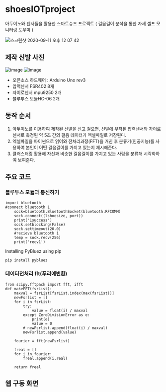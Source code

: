 # shoesIOTproject
아두이노와 센서들을 활용한 스마트슈즈 프로젝트
( 걸음걸이 분석을 통한 자세 셀프 모니터링 도우미 )


![스크린샷 2020-09-11 오후 12 07 42](https://user-images.githubusercontent.com/48663295/93008920-8657ad00-f5b5-11ea-9b93-0de8ef066134.png)

## 제작 신발 사진 

![image](https://user-images.githubusercontent.com/48663295/93009080-56110e00-f5b7-11ea-9d24-62d292100942.png)
![image](https://user-images.githubusercontent.com/48663295/93009106-aab48900-f5b7-11ea-8151-c662ec574ac8.png)

- 오픈소스 하드웨어 : Arduino Uno rev3
- 압력센서 FSR402 8개
- 자이로센서 mpu9250 2개
- 블루투스 모듈HC-06 2개 

## 동작 순서

1. 아두이노를 이용하여 제작된 신발을 신고 걸으면, 신발에 부착된 압력센서와 자이로센서로 측정된 약 5초 간의 걸음 데이터가 엑셀파일로 저장된다.
2. 엑셀파일을 파이썬으로 읽어와 전처리과정(FFT)을 거친 후 분류기(인공지능)를 사용하여 본인이 어떤 걸음걸이를 가지고 있는지 제시해준다.
3. 클러스터링 활용해 자신과 비슷한 걸음걸이를 가지고 있는 사람을 분류해 시각화하여 보여준다.


## 주요 코드

### 블루투스 모듈과 통신하기
```
import bluetooth
#connect bluetooth 1
    sock=bluetooth.BluetoothSocket(bluetooth.RFCOMM)
    sock.connect((lshoesize, port))
    print('1success')
    sock.setblocking(False)
    sock.settimeout(20.0)
    #recieve bluetooth 1
    temp = sock.recv(256)
    print('recv1')
```
Installing PyBluez using pip
```
pip install pybluez
```

### 데이터전처리 fft(푸리에변환)
```
from scipy.fftpack import fft, ifft
def makeFFT(fsrList):
    maxval = fsrList[fsrList.index(max(fsrList))]
    newFsrlist = []
    for i in fsrList:
        try:
            value = float(i) / maxval
        except ZeroDivisionError as e:
            print(e)
            value = 0
        # newFsrlist.append(float(i) / maxval)
        newFsrlist.append(value)

    fourier = fft(newFsrlist)

    freal = []
    for i in fourier:
        freal.append(i.real)

    return freal

```
## 웹 구동 화면 

